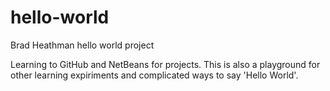 hello-world
===========

Brad Heathman hello world project

Learning to GitHub and NetBeans for projects.
This is also a playground for other learning expiriments and complicated ways to say 'Hello World'.
